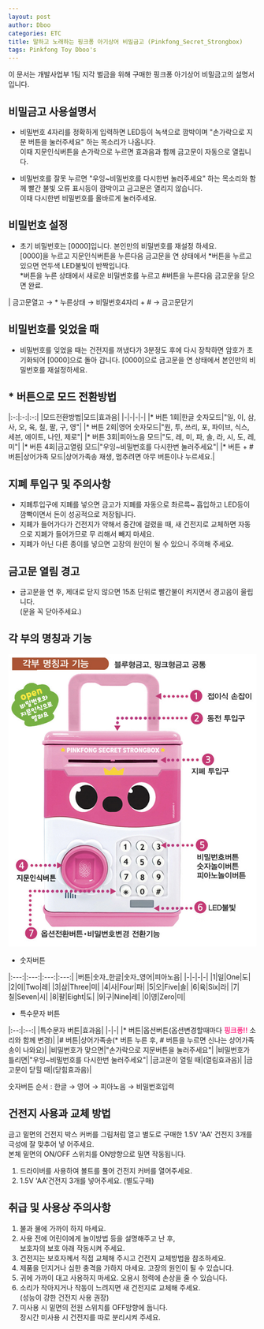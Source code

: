 ```yaml
---
layout: post
author: Dboo
categories: ETC
title: 말하고 노래하는 핑크퐁 아기상어 비밀금고 (Pinkfong_Secret_Strongbox)
tags: Pinkfong Toy Dboo's
---
```


이 문서는 개발사업부 1팀 지각 벌금을 위해 구매한 핑크퐁 아기상어 비밀금고의 설명서입니다.  

## 비밀금고 사용설명서

- 비밀번호 4자리를 정확하게 입력하면 LED등이 녹색으로 깜박이며 "손가락으로 지문 버튼을 눌러주세요" 하는
목소리가 나옵니다.  
  이때 지문인식버튼을 손가락으로 누르면 효과음과 함께 금고문이 자동으로 열립니다.

- 비밀번호를 잘못 누르면 "우잉~비밀번호를 다시한번 눌러주세요" 하는 목소리와 함께 빨간 불빛 오류 표시등이
  깜박이고 금고문은 열리지 않습니다.  
  이때 다시한번 비밀번호를 올바르게 눌러주세요.

## 비밀번호 설정
- 초기 비밀번호는 [0000]입니다. 본인만의 비밀번호를 재설정 하세요.  
  [0000]을 누르고 지문인식버튼을 누른다음 금고문을 연 상태에서 *버튼을 누르고 있으면 연두색 LED불빛이
  반짝입니다.  
  *버튼을 누른 상태에서 새로운 비밀번호를 누르고 #버튼을 누른다음 금고문을 닫으면 완료.

| 금고문열고 → * 누른상태 → 비밀번호4자리 + # → 금고문닫기

## 비밀번호를 잊었을 때
- 비밀번호를 잊었을 때는 건전지를 꺼냈다가 3분정도 후에 다시 장착하면 암호가 초기화되어 [0000]으로 돌아
  갑니다. [0000]으로 금고문을 연 상태에서 본인만의 비밀번호를 재설정하세요.

## * 버튼으로 모드 전환방법

|:-:|:-:|:-:|
|모드전환방법|모드|효과음|
|-|-|-|-|
|* 버튼 1회|한글 숫자모드|"일, 이, 삼, 사, 오, 육, 칠, 팔, 구, 영"|
|* 버튼 2회|영어 숫자모드|"원, 투, 쓰리, 포, 파이브, 식스, 세븐, 에이트, 나인, 제로"|
|* 버튼 3회|피아노음 모드|"도, 레, 미, 파, 솔, 라, 시, 도, 레, 미"|
|* 버튼 4회|금고열림 모드|"우잉~비밀번호를 다시한번 눌러주세요"|
|* 버튼 + # 버튼|상어가족 모드|상어가족송 재생, 멈추려면 아무 버튼이나 누르세요.|

## 지폐 투입구 및 주의사항
- 지폐투입구에 지폐를 넣으면 금고가 지폐를 자동으로 촤르륵~ 흡입하고 LED등이 깜빡이면서 돈이 성공적으로
  저장됩니다.
- 지폐가 들어가다가 건전지가 약해서 중간에 걸렸을 때, 새 건전지로 교체하면 자동으로 지폐가 들어가므로 무
  리해서 빼지 마세요.
- 지폐가 아닌 다른 종이를 넣으면 고장의 원인이 될 수 있으니 주의해 주세요.

## 금고문 열림 경고
- 금고문을 연 후, 제대로 닫지 않으면 15초 단위로 빨간불이 켜지면서 경고음이 울립니다.  
  (문을 꼭 닫아주세요.)

## 각 부의 명칭과 기능

![feat.박 크리에이터님 감사합니다.](/assets/img/ETC/pinkfong_parts.jpg)

- 숫자버튼

|:---:|:---:|:---:|:---:|
|버튼|숫자_한글|숫자_영어|피아노음|
|-|-|-|-|
|1|일|One|도|
|2|이|Two|레|
|3|삼|Three|미|
|4|사|Four|파|
|5|오|Five|솔|
|6|육|Six|라|
|7|칠|Seven|시|
|8|팔|Eight|도|
|9|구|Nine|레|
|0|영|Zero|미|

- 특수문자 버튼

|:--:|:--:|
|특수문자 버튼|효과음|
|-|-|
|* 버튼|옵션버튼(옵션변경할때마다 <span style="color:#ff3388; font-weight:bold;">핑크퐁!!</span> 소리와 함께 변경)|
|# 버튼|상어가족송(* 버튼 누른 후, # 버튼을 누르면 신나는 상어가족송이 나와요)|
|비밀번호가 맞으면|"손가락으로 지문버튼을 눌러주세요"|
|비밀번호가 틀리면|"우잉~비밀번호를 다시한번 눌러주세요"|
|금고문이 열릴 때|(열림효과음)|
|금고문이 닫힐 때|(닫힘효과음)|

숫자버튼 순서 : 한글 → 영어 → 피아노음 → 비밀번호입력

## 건전지 사용과 교체 방법

금고 밑면의 건전지 박스 커버를 그림처럼 열고 별도로 구매한 1.5V 'AA' 건전지 3개를 극성에 잘 맞추어 넣
어주세요.  
본체 밑면의 ON/OFF 스위치를 ON방향으로 밀면 작동됩니다.

1. 드라이버를 사용하여 볼트를 풀어 건전지 커버를 열어주세요.
2. 1.5V 'AA'건전지 3개를 넣어주세요. (별도구매)

## 취급 및 사용상 주의사항
1. 불과 물에 가까이 하지 마세요.
2. 사용 전에 어린이에게 놀이방법 등을 설명해주고 난 후,  
  보호자의 보호 아래 작동시켜 주세요.
3. 건전지는 보호자께서 직접 교체해 주시고 건전지 교체방법을 참조하세요.
4. 제품을 던지거나 심한 충격을 가하지 마세요. 고장의 원인이 될 수 있습니다.
5. 귀에 가까이 대고 사용하지 마세요. 오용시 청력에 손상을 줄 수 있습니다.
6. 소리가 작아지거나 작동이 느려지면 새 건전지로 교체해 주세요.  
  (성능이 강한 건전지 사용 권장)
7. 미사용 시 밑면의 전원 스위치를 OFF방향에 둡니다.  
  장시간 미사용 시 건전지를 따로 분리시켜 주세요.
